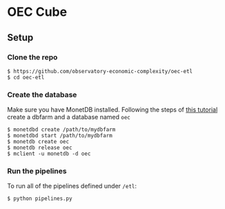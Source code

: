 # OEC Cube

## Setup

### Clone the repo

```commandline
$ https://github.com/observatory-economic-complexity/oec-etl
$ cd oec-etl
```

### Create the database

Make sure you have MonetDB installed. Following the steps of [this tutorial](https://www.monetdb.org/Documentation/UserGuide/Tutorial) create a dbfarm and a database named `oec`

```commandline
$ monetdbd create /path/to/mydbfarm
$ monetdbd start /path/to/mydbfarm
$ monetdb create oec
$ monetdb release oec
$ mclient -u monetdb -d oec
```

### Run the pipelines

To run all of the pipelines defined under `/etl`:

```commandline
$ python pipelines.py
```